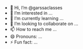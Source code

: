 - 👋 Hi, I’m @garssaclasses
- 👀 I’m interested in ...
- 🌱 I’m currently learning ...
- 💞️ I’m looking to collaborate on ...
- 📫 How to reach me ...
- 😄 Pronouns: ...
- ⚡ Fun fact: ...

<!---
garssaclasses/garssaclasses is a ✨ special ✨ repository because its `README.md` (this file) appears on your GitHub profile.
You can click the Preview link to take a look at your changes.
--->
